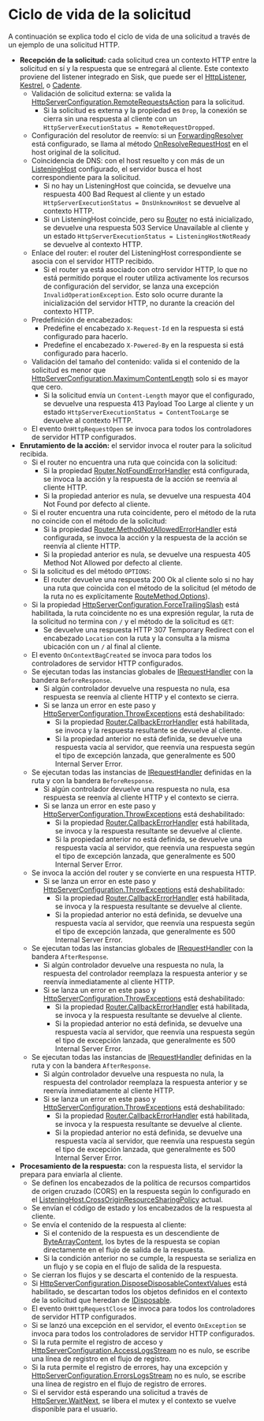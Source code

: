# Ciclo de vida de la solicitud
A continuación se explica todo el ciclo de vida de una solicitud a través de un ejemplo de una solicitud HTTP.

- **Recepción de la solicitud:** cada solicitud crea un contexto HTTP entre la solicitud en sí y la respuesta que se entregará al cliente. Este contexto proviene del listener integrado en Sisk, que puede ser el [HttpListener](https://learn.microsoft.com/en-us/dotnet/api/system.net.httplistener?view=net-9.0), [Kestrel](https://learn.microsoft.com/en-us/aspnet/core/fundamentals/servers/kestrel?view=aspnetcore-9.0), o [Cadente](https://blog.sisk-framework.org/posts/2025-01-29-cadente-experiment/).
    - Validación de solicitud externa: se valida la [HttpServerConfiguration.RemoteRequestsAction](/api/Sisk.Core.Http.HttpServerConfiguration.RemoteRequestsAction) para la solicitud.
        - Si la solicitud es externa y la propiedad es `Drop`, la conexión se cierra sin una respuesta al cliente con un `HttpServerExecutionStatus = RemoteRequestDropped`.
    - Configuración del resolutor de reenvío: si un [ForwardingResolver](/docs/advanced/forwarding-resolvers) está configurado, se llama al método [OnResolveRequestHost](/api/Sisk.Core.Http.ForwardingResolver.OnResolveRequestHost) en el host original de la solicitud.
    - Coincidencia de DNS: con el host resuelto y con más de un [ListeningHost](/api/Sisk.Core.Http.ListeningHost) configurado, el servidor busca el host correspondiente para la solicitud.
        - Si no hay un ListeningHost que coincida, se devuelve una respuesta 400 Bad Request al cliente y un estado `HttpServerExecutionStatus = DnsUnknownHost` se devuelve al contexto HTTP.
        - Si un ListeningHost coincide, pero su [Router](/api/Sisk.Core.Http.ListeningHost.Router) no está inicializado, se devuelve una respuesta 503 Service Unavailable al cliente y un estado `HttpServerExecutionStatus = ListeningHostNotReady` se devuelve al contexto HTTP.
    - Enlace del router: el router del ListeningHost correspondiente se asocia con el servidor HTTP recibido.
        - Si el router ya está asociado con otro servidor HTTP, lo que no está permitido porque el router utiliza activamente los recursos de configuración del servidor, se lanza una excepción `InvalidOperationException`. Esto solo ocurre durante la inicialización del servidor HTTP, no durante la creación del contexto HTTP.
    - Predefinición de encabezados:
        - Predefine el encabezado `X-Request-Id` en la respuesta si está configurado para hacerlo.
        - Predefine el encabezado `X-Powered-By` en la respuesta si está configurado para hacerlo.
    - Validación del tamaño del contenido: valida si el contenido de la solicitud es menor que [HttpServerConfiguration.MaximumContentLength](/api/Sisk.Core.Http.HttpServerConfiguration.MaximumContentLength) solo si es mayor que cero.
        - Si la solicitud envía un `Content-Length` mayor que el configurado, se devuelve una respuesta 413 Payload Too Large al cliente y un estado `HttpServerExecutionStatus = ContentTooLarge` se devuelve al contexto HTTP.
    - El evento `OnHttpRequestOpen` se invoca para todos los controladores de servidor HTTP configurados.
- **Enrutamiento de la acción:** el servidor invoca el router para la solicitud recibida.
    - Si el router no encuentra una ruta que coincida con la solicitud:
        - Si la propiedad [Router.NotFoundErrorHandler](/api/Sisk.Core.Routing.Router.NotFoundErrorHandler) está configurada, se invoca la acción y la respuesta de la acción se reenvía al cliente HTTP.
        - Si la propiedad anterior es nula, se devuelve una respuesta 404 Not Found por defecto al cliente.
    - Si el router encuentra una ruta coincidente, pero el método de la ruta no coincide con el método de la solicitud:
        - Si la propiedad [Router.MethodNotAllowedErrorHandler](/api/Sisk.Core.Routing.Router.MethodNotAllowedErrorHandler) está configurada, se invoca la acción y la respuesta de la acción se reenvía al cliente HTTP.
        - Si la propiedad anterior es nula, se devuelve una respuesta 405 Method Not Allowed por defecto al cliente.
    - Si la solicitud es del método `OPTIONS`:
        - El router devuelve una respuesta 200 Ok al cliente solo si no hay una ruta que coincida con el método de la solicitud (el método de la ruta no es explícitamente [RouteMethod.Options](/api/Sisk.Core.Routing.RouteMethod)).
    - Si la propiedad [HttpServerConfiguration.ForceTrailingSlash](/api/Sisk.Core.Http.HttpServerConfiguration.ForceTrailingSlash) está habilitada, la ruta coincidente no es una expresión regular, la ruta de la solicitud no termina con `/` y el método de la solicitud es `GET`:
        - Se devuelve una respuesta HTTP 307 Temporary Redirect con el encabezado `Location` con la ruta y la consulta a la misma ubicación con un `/` al final al cliente.
    - El evento `OnContextBagCreated` se invoca para todos los controladores de servidor HTTP configurados.
    - Se ejecutan todas las instancias globales de [IRequestHandler](/api/Sisk.Core.Routing.IRequestHandler) con la bandera `BeforeResponse`.
        - Si algún controlador devuelve una respuesta no nula, esa respuesta se reenvía al cliente HTTP y el contexto se cierra.
        - Si se lanza un error en este paso y [HttpServerConfiguration.ThrowExceptions](/api/Sisk.Core.Http.HttpServerConfiguration.ThrowExceptions) está deshabilitado:
            - Si la propiedad [Router.CallbackErrorHandler](/api/Sisk.Core.Routing.Router.CallbackErrorHandler) está habilitada, se invoca y la respuesta resultante se devuelve al cliente.
            - Si la propiedad anterior no está definida, se devuelve una respuesta vacía al servidor, que reenvía una respuesta según el tipo de excepción lanzada, que generalmente es 500 Internal Server Error.
    - Se ejecutan todas las instancias de [IRequestHandler](/api/Sisk.Core.Routing.IRequestHandler) definidas en la ruta y con la bandera `BeforeResponse`.
        - Si algún controlador devuelve una respuesta no nula, esa respuesta se reenvía al cliente HTTP y el contexto se cierra.
        - Si se lanza un error en este paso y [HttpServerConfiguration.ThrowExceptions](/api/Sisk.Core.Http.HttpServerConfiguration.ThrowExceptions) está deshabilitado:
            - Si la propiedad [Router.CallbackErrorHandler](/api/Sisk.Core.Routing.Router.CallbackErrorHandler) está habilitada, se invoca y la respuesta resultante se devuelve al cliente.
            - Si la propiedad anterior no está definida, se devuelve una respuesta vacía al servidor, que reenvía una respuesta según el tipo de excepción lanzada, que generalmente es 500 Internal Server Error.
    - Se invoca la acción del router y se convierte en una respuesta HTTP.
        - Si se lanza un error en este paso y [HttpServerConfiguration.ThrowExceptions](/api/Sisk.Core.Http.HttpServerConfiguration.ThrowExceptions) está deshabilitado:
            - Si la propiedad [Router.CallbackErrorHandler](/api/Sisk.Core.Routing.Router.CallbackErrorHandler) está habilitada, se invoca y la respuesta resultante se devuelve al cliente.
            - Si la propiedad anterior no está definida, se devuelve una respuesta vacía al servidor, que reenvía una respuesta según el tipo de excepción lanzada, que generalmente es 500 Internal Server Error.
    - Se ejecutan todas las instancias globales de [IRequestHandler](/api/Sisk.Core.Routing.IRequestHandler) con la bandera `AfterResponse`.
        - Si algún controlador devuelve una respuesta no nula, la respuesta del controlador reemplaza la respuesta anterior y se reenvía inmediatamente al cliente HTTP.
        - Si se lanza un error en este paso y [HttpServerConfiguration.ThrowExceptions](/api/Sisk.Core.Http.HttpServerConfiguration.ThrowExceptions) está deshabilitado:
            - Si la propiedad [Router.CallbackErrorHandler](/api/Sisk.Core.Routing.Router.CallbackErrorHandler) está habilitada, se invoca y la respuesta resultante se devuelve al cliente.
            - Si la propiedad anterior no está definida, se devuelve una respuesta vacía al servidor, que reenvía una respuesta según el tipo de excepción lanzada, que generalmente es 500 Internal Server Error.
    - Se ejecutan todas las instancias de [IRequestHandler](/api/Sisk.Core.Routing.IRequestHandler) definidas en la ruta y con la bandera `AfterResponse`.
        - Si algún controlador devuelve una respuesta no nula, la respuesta del controlador reemplaza la respuesta anterior y se reenvía inmediatamente al cliente HTTP.
        - Si se lanza un error en este paso y [HttpServerConfiguration.ThrowExceptions](/api/Sisk.Core.Http.HttpServerConfiguration.ThrowExceptions) está deshabilitado:
            - Si la propiedad [Router.CallbackErrorHandler](/api/Sisk.Core.Routing.Router.CallbackErrorHandler) está habilitada, se invoca y la respuesta resultante se devuelve al cliente.
            - Si la propiedad anterior no está definida, se devuelve una respuesta vacía al servidor, que reenvía una respuesta según el tipo de excepción lanzada, que generalmente es 500 Internal Server Error.
- **Procesamiento de la respuesta:** con la respuesta lista, el servidor la prepara para enviarla al cliente.
    - Se definen los encabezados de la política de recursos compartidos de origen cruzado (CORS) en la respuesta según lo configurado en el [ListeningHost.CrossOriginResourceSharingPolicy](/api/Sisk.Core.Http.ListeningHost.CrossOriginResourceSharingPolicy) actual.
    - Se envían el código de estado y los encabezados de la respuesta al cliente.
    - Se envía el contenido de la respuesta al cliente:
        - Si el contenido de la respuesta es un descendiente de [ByteArrayContent](/en-us/dotnet/api/system.net.http.bytearraycontent), los bytes de la respuesta se copian directamente en el flujo de salida de la respuesta.
        - Si la condición anterior no se cumple, la respuesta se serializa en un flujo y se copia en el flujo de salida de la respuesta.
    - Se cierran los flujos y se descarta el contenido de la respuesta.
    - Si [HttpServerConfiguration.DisposeDisposableContextValues](/api/Sisk.Core.Http.HttpServerConfiguration.DisposeDisposableContextValues) está habilitado, se descartan todos los objetos definidos en el contexto de la solicitud que heredan de [IDisposable](/en-us/dotnet/api/system.idisposable).
    - El evento `OnHttpRequestClose` se invoca para todos los controladores de servidor HTTP configurados.
    - Si se lanzó una excepción en el servidor, el evento `OnException` se invoca para todos los controladores de servidor HTTP configurados.
    - Si la ruta permite el registro de acceso y [HttpServerConfiguration.AccessLogsStream](/api/Sisk.Core.Http.HttpServerConfiguration.AccessLogsStream) no es nulo, se escribe una línea de registro en el flujo de registro.
    - Si la ruta permite el registro de errores, hay una excepción y [HttpServerConfiguration.ErrorsLogsStream](/api/Sisk.Core.Http.HttpServerConfiguration.ErrorsLogsStream) no es nulo, se escribe una línea de registro en el flujo de registro de errores.
    - Si el servidor está esperando una solicitud a través de [HttpServer.WaitNext](/api/Sisk.Core.Http.Streams.HttpWebSocket.WaitNext), se libera el mutex y el contexto se vuelve disponible para el usuario.